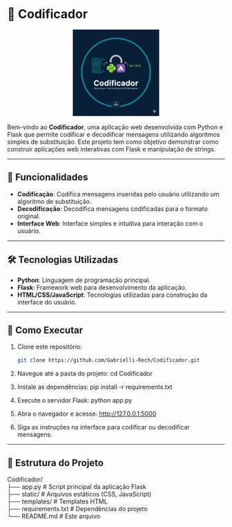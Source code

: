# 🔐 Codificador

<p align="center">
  <img src="logoC.png" alt="Logo Codificador" width="200">
</p>

Bem-vindo ao **Codificador**, uma aplicação web desenvolvida com Python e Flask que permite codificar e decodificar mensagens utilizando algoritmos simples de substituição. Este projeto tem como objetivo demonstrar como construir aplicações web interativas com Flask e manipulação de strings.

---

## 🔧 Funcionalidades

- **Codificação**: Codifica mensagens inseridas pelo usuário utilizando um algoritmo de substituição.
- **Decodificação**: Decodifica mensagens codificadas para o formato original.
- **Interface Web**: Interface simples e intuitiva para interação com o usuário.

---

## 🛠️ Tecnologias Utilizadas

- **Python**: Linguagem de programação principal.
- **Flask**: Framework web para desenvolvimento da aplicação.
- **HTML/CSS/JavaScript**: Tecnologias utilizadas para construção da interface do usuário.

---

## 🚀 Como Executar

1. Clone este repositório:
   ```bash
   git clone https://github.com/Gabrielli-Rech/Codificador.git
   
2. Navegue até a pasta do projeto:
  cd Codificador

3. Instale as dependências:
  pip install -r requirements.txt

4. Execute o servidor Flask:
  python app.py

5. Abra o navegador e acesse:
  http://127.0.0.1:5000

6. Siga as instruções na interface para codificar ou decodificar mensagens.


---

## 📂 Estrutura do Projeto<br>

Codificador/<br>
├── app.py                  # Script principal da aplicação Flask<br>
├── static/                 # Arquivos estáticos (CSS, JavaScript)<br>
├── templates/              # Templates HTML<br>
├── requirements.txt        # Dependências do projeto<br>
└── README.md               # Este arquivo<br>

